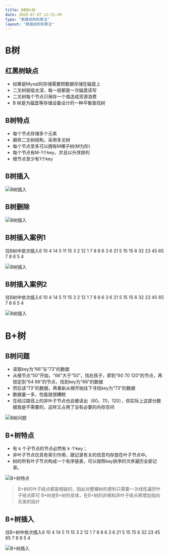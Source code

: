 ```yaml
---
title: B和B+树
date: 2020-07-07 12:31:49
type: "数据结构和算法"
layout: "数据结构和算法"
---
```


# B树

## 红黑树缺点
* 如果是Mysql的存储需要把数据存储在磁盘上
* 二叉树层级太深，每一层都是一次磁盘读写
* 二叉树每个节点只保存一个值造成资源浪费
* B 树是为磁盘等存储设备设计的一种平衡查找树

## B树特点


* 每个节点存储多个元素
* 摒弃二叉树结构，采用多叉树
* 每个节点至多可以拥有M棵子树(M为阶)
* 每个节点有M-1个key，并且以升序排列
* 根节点至少有1个key

## B树插入
![B树插入](./03.gif)

## B树删除

![B树插入](./04.gif)

## B树插入案例1

往B树中依次插入6 10 4 14 5 11 15 3 2 12 1 7 8 8 6 3 6 21 5 15 15 6 32 23 45 65 7 8 6 5 4

![B树插入](./01.png)

## B树插入案例2

往B树中依次插入6 10 4 14 5 11 15 3 2 12 1 7 8 8 6 3 6 21 5 15 15 6 32 23 45 65 7 8 6 5 4

![B树插入](./01.gif)

# B+树

## B树问题

* 读取key为“66”与“73”的数据
* 从根节点“50”开始，“66”大于“50”，找右孩子，即到“60 70 120”的节点，再锁定到“64 66”的节点，找到key为“66”的数据
* 然后读“73”的数据，再重新从根开始往下寻找key为“73”的数据
* 数据量一多，性能就很糟糕
* 在经过路径上的非叶子节点也会被读出（60，70，120），但实际上这部分数据我是不需要的，这样又占用了没有必要的内存空间

![B树问题](./02.png)

## B+树特点

* 有 k 个子节点的节点必然有 k 个key；
* 非叶子节点仅具有索引作用，跟记录有关的信息均存放在叶子节点中。
* 树的所有叶子节点构成一个有序链表，可以按照key排序的次序遍历全部记录。

![B+树特点](./03.png)

> B+树的叶子结点都是相链的，因此对整棵树的便利只需要一次线性遍历叶子结点即可
> B*树是B+树的变体，在B+树的非根和非叶子结点再增加指向兄弟的指针

## B+树插入

往B+树中依次插入6 10 4 14 5 11 15 3 2 12 1 7 8 8 6 3 6 21 5 15 15 6 32 23 45 65 7 8 6 5 4

![B+树插入](./02.gif)

